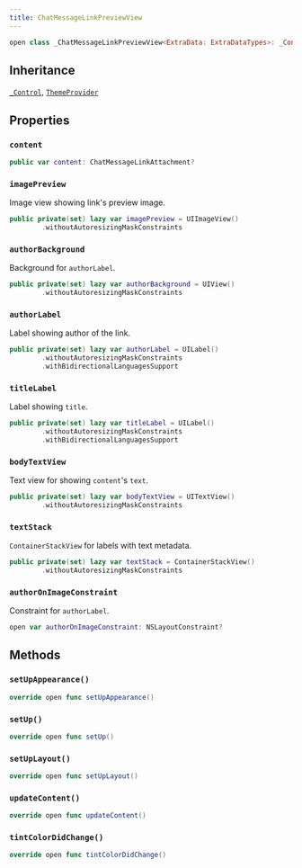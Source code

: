 ```yaml
---
title: ChatMessageLinkPreviewView
---
```


``` swift
open class _ChatMessageLinkPreviewView<ExtraData: ExtraDataTypes>: _Control, ThemeProvider 
```

## Inheritance

[`_Control`](../../../common-views/_control), [`ThemeProvider`](../../../utils/theme-provider)

## Properties

### `content`

``` swift
public var content: ChatMessageLinkAttachment? 
```

### `imagePreview`

Image view showing link's preview image.

``` swift
public private(set) lazy var imagePreview = UIImageView()
        .withoutAutoresizingMaskConstraints
```

### `authorBackground`

Background for `authorLabel`.

``` swift
public private(set) lazy var authorBackground = UIView()
        .withoutAutoresizingMaskConstraints
```

### `authorLabel`

Label showing author of the link.

``` swift
public private(set) lazy var authorLabel = UILabel()
        .withoutAutoresizingMaskConstraints
        .withBidirectionalLanguagesSupport
```

### `titleLabel`

Label showing `title`.

``` swift
public private(set) lazy var titleLabel = UILabel()
        .withoutAutoresizingMaskConstraints
        .withBidirectionalLanguagesSupport
```

### `bodyTextView`

Text view for showing `content`'s `text`.

``` swift
public private(set) lazy var bodyTextView = UITextView()
        .withoutAutoresizingMaskConstraints
```

### `textStack`

`ContainerStackView` for labels with text metadata.

``` swift
public private(set) lazy var textStack = ContainerStackView()
        .withoutAutoresizingMaskConstraints
```

### `authorOnImageConstraint`

Constraint for `authorLabel`.

``` swift
open var authorOnImageConstraint: NSLayoutConstraint?
```

## Methods

### `setUpAppearance()`

``` swift
override open func setUpAppearance() 
```

### `setUp()`

``` swift
override open func setUp() 
```

### `setUpLayout()`

``` swift
override open func setUpLayout() 
```

### `updateContent()`

``` swift
override open func updateContent() 
```

### `tintColorDidChange()`

``` swift
override open func tintColorDidChange() 
```
